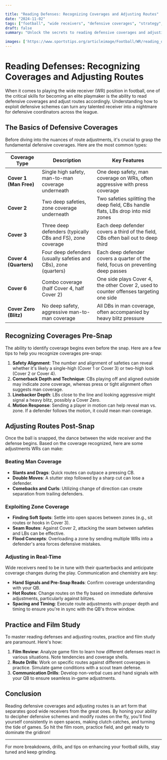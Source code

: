 ```yaml
---

title: "Reading Defenses: Recognizing Coverages and Adjusting Routes"
date: "2024-11-02"
tags: ["football", "wide receivers", "defensive coverages", "strategy", "coaching", "routes", "playmaking", "NFL", "college football"]
draft: false
summary: "Unlock the secrets to reading defensive coverages and adjusting routes in football to enhance your playmaking abilities as a wide receiver."

images: ['https://www.sportstips.org/articleimage/Football/WR/reading_defenses_recognizing_coverages_and_adjusting_routes.webp']
---
```


# Reading Defenses: Recognizing Coverages and Adjusting Routes

When it comes to playing the wide receiver (WR) position in football, one of the critical skills for becoming an elite playmaker is the ability to read defensive coverages and adjust routes accordingly. Understanding how to exploit defensive schemes can turn any talented receiver into a nightmare for defensive coordinators across the league.

## The Basics of Defensive Coverages

Before diving into the nuances of route adjustments, it's crucial to grasp the fundamental defensive coverages. Here are the most common types:

| **Coverage Type**       | **Description**                                                   | **Key Features**                                                                            |
|-------------------------|-------------------------------------------------------------------|---------------------------------------------------------------------------------------------|
| **Cover 1 (Man Free)**  | Single high safety, man-to-man coverage underneath                | One deep safety, man coverage on WRs, often aggressive with press coverage                  |
| **Cover 2**             | Two deep safeties, zone coverage underneath                       | Two safeties splitting the deep field, CBs handle flats, LBs drop into mid zones             |
| **Cover 3**             | Three deep defenders (typically CBs and FS), zone coverage        | Each deep defender covers a third of the field, CBs often bail out to deep third             |
| **Cover 4 (Quarters)**  | Four deep defenders (usually safeties and CBs), zone (quarters)   | Each deep defender covers a quarter of the field, focus on preventing deep passes            |
| **Cover 6**             | Combo coverage (half Cover 4, half Cover 2)                       | One side plays Cover 4, the other Cover 2, used to counter offenses targeting one side       |
| **Cover Zero (Blitz)**  | No deep safety, aggressive man-to-man coverage                    | All DBs in man coverage, often accompanied by heavy blitz pressure                           |

## Recognizing Coverages Pre-Snap

The ability to identify coverage begins even before the snap. Here are a few tips to help you recognize coverages pre-snap:

1. **Safety Alignment**: The number and alignment of safeties can reveal whether it's likely a single-high (Cover 1 or Cover 3) or two-high look (Cover 2 or Cover 4).
2. **Cornerback Depth and Technique**: CBs playing off and aligned outside may indicate zone coverage, whereas press or tight alignment often suggests man coverage.
3. **Linebacker Depth**: LBs close to the line and looking aggressive might signal a heavy blitz, possibly a Cover Zero.
4. **Motion Response**: Sending a player in motion can help reveal man vs. zone. If a defender follows the motion, it could mean man coverage.

## Adjusting Routes Post-Snap

Once the ball is snapped, the dance between the wide receiver and the defense begins. Based on the coverage recognized, here are some adjustments WRs can make:

### Beating Man Coverage

* **Slants and Drags**: Quick routes can outpace a pressing CB.
* **Double Moves**: A stutter step followed by a sharp cut can lose a defender.
* **Comebacks and Curls**: Utilizing change of direction can create separation from trailing defenders.

### Exploiting Zone Coverage

* **Finding Soft Spots**: Settle into open spaces between zones (e.g., sit routes or hooks in Cover 3).
* **Seam Routes**: Against Cover 2, attacking the seam between safeties and LBs can be effective.
* **Flood Concepts**: Overloading a zone by sending multiple WRs into a defender's area forces defensive mistakes.

### Adjusting in Real-Time

Wide receivers need to be in tune with their quarterbacks and anticipate coverage changes during the play. Communication and chemistry are key:

- **Hand Signals and Pre-Snap Reads**: Confirm coverage understanding with your QB.
- **Hot Routes**: Change routes on the fly based on immediate defensive adjustments, particularly against blitzes.
- **Spacing and Timing**: Execute route adjustments with proper depth and timing to ensure you're in sync with the QB's throw window.

## Practice and Film Study

To master reading defenses and adjusting routes, practice and film study are paramount. Here's how:

1. **Film Review**: Analyze game film to learn how different defenses react in various situations. Note tendencies and coverage shells.
2. **Route Drills**: Work on specific routes against different coverages in practice. Simulate game conditions with a scout team defense.
3. **Communication Drills**: Develop non-verbal cues and hand signals with your QB to ensure seamless in-game adjustments.

## Conclusion

Reading defensive coverages and adjusting routes is an art form that separates good wide receivers from the great ones. By honing your ability to decipher defensive schemes and modify routes on the fly, you'll find yourself consistently in open spaces, making clutch catches, and turning the tide of games. So hit the film room, practice field, and get ready to dominate the gridiron!

---

For more breakdowns, drills, and tips on enhancing your football skills, stay tuned and keep grinding.
```